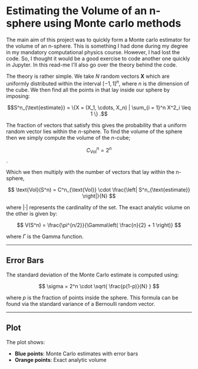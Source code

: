 # Estimating the Volume of an n-sphere using Monte carlo methods

The main aim of this project was to quickly form a Monte carlo estimator for the volume of an n-sphere. This is something I had done during my degree in my mandatory computational physics course. However, I had lost the code. So, I thought it would be a good exercise to code another one quickly in Jupyter. In this read-me I'll also go over the theory behind the code. 

The theory is rather simple. We take $N$ random vectors $\boldsymbol{X}$ which are uniformly distributed within the interval $[-1,1]^n$, where $n$ is the dimension of the cube. We then find all the points in that lay inside our sphere by imposing: 

$$S^n_{\text{estimate}} = \{X = (X_1, \cdots, X_n) | \sum_{i = 1}^n X^2_i \leq 1 \}  .$$

The fraction of vectors that satisfy this gives the probability that a uniform random vector lies within the $n$-sphere. To find the volume of the sphere then we simply compute the volume of the $n$-cube;

$$C^n_{\text{Vol}} =  2^n$$ .

Which we then multiply with the number of vectors that lay within the n-sphere,

$$
\text{Vol}(S^n) = C^n_{\text{Vol}} \cdot \frac{\left| S^n_{\text{estimate}} \right|}{N}
$$


where $|\cdot|$ represents the cardinality of the set. The exact analytic volume on the other is given by:

$$
V(S^n) = \frac{\pi^{n/2}}{\Gamma\left( \frac{n}{2} + 1 \right)}
$$

where $\Gamma$ is the Gamma function.

---

## Error Bars

The standard deviation of the Monte Carlo estimate is computed using:

$$
\sigma = 2^n \cdot \sqrt{ \frac{p(1-p)}{N} }
$$

where $p$ is the fraction of points inside the sphere. This formula can be found via the standard variance of a Bernoulli random vector. 


---

## Plot

The plot shows:
- **Blue points**: Monte Carlo estimates with error bars
- **Orange points**: Exact analytic volume

